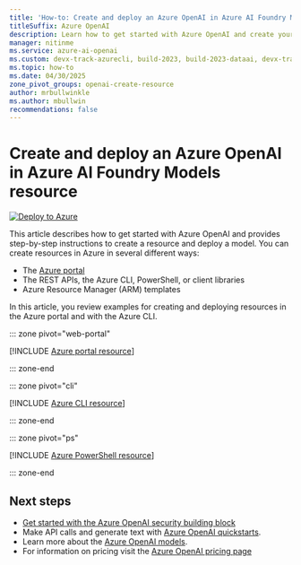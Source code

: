 ```yaml
---
title: 'How-to: Create and deploy an Azure OpenAI in Azure AI Foundry Models resource'
titleSuffix: Azure OpenAI
description: Learn how to get started with Azure OpenAI and create your first resource and deploy your first model in the Azure CLI or the Azure portal.
manager: nitinme
ms.service: azure-ai-openai
ms.custom: devx-track-azurecli, build-2023, build-2023-dataai, devx-track-azurepowershell, innovation-engine
ms.topic: how-to
ms.date: 04/30/2025
zone_pivot_groups: openai-create-resource
author: mrbullwinkle
ms.author: mbullwin
recommendations: false
---
```


# Create and deploy an Azure OpenAI in Azure AI Foundry Models resource

[![Deploy to Azure](https://aka.ms/deploytoazurebutton)](https://go.microsoft.com/fwlink/?linkid=2303211)

This article describes how to get started with Azure OpenAI and provides step-by-step instructions to create a resource and deploy a model. You can create resources in Azure in several different ways:

- The [Azure portal](https://portal.azure.com/?microsoft_azure_marketplace_ItemHideKey=microsoft_openai_tip#create/Microsoft.CognitiveServicesOpenAI)
- The REST APIs, the Azure CLI, PowerShell, or client libraries
- Azure Resource Manager (ARM) templates

In this article, you review examples for creating and deploying resources in the Azure portal and with the Azure CLI.

::: zone pivot="web-portal"

[!INCLUDE [Azure portal resource](../includes/create-resource-portal.md)]

::: zone-end

::: zone pivot="cli"

[!INCLUDE [Azure CLI resource](../includes/create-resource-cli.md)]

::: zone-end

::: zone pivot="ps"

[!INCLUDE [Azure PowerShell resource](../includes/create-resource-powershell.md)]

::: zone-end

## Next steps

- [Get started with the Azure OpenAI security building block](/azure/developer/ai/get-started-securing-your-ai-app?tabs=github-codespaces&pivots=python)
- Make API calls and generate text with [Azure OpenAI quickstarts](../quickstart.md).
- Learn more about the [Azure OpenAI models](../concepts/models.md).
- For information on pricing visit the [Azure OpenAI pricing page](https://azure.microsoft.com/pricing/details/cognitive-services/openai-service/)
